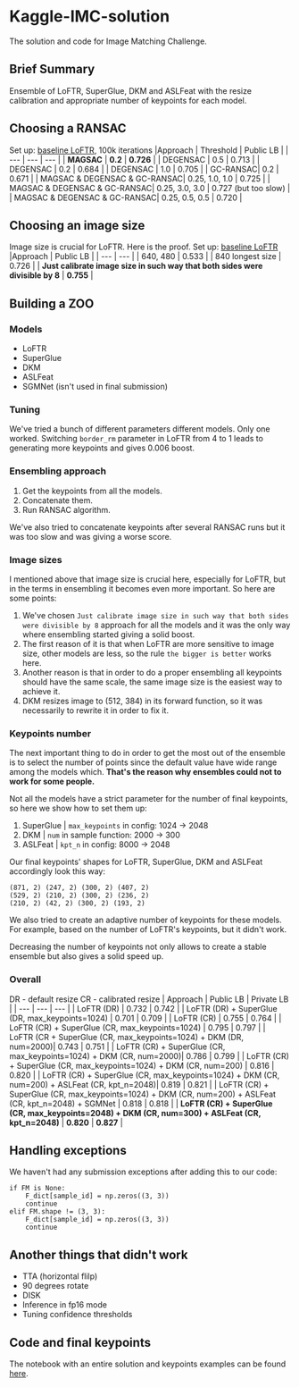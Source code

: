 # Kaggle-IMC-solution
The solution and code for Image Matching Challenge.

## Brief Summary
Ensemble of LoFTR, SuperGlue, DKM and ASLFeat with the resize calibration and appropriate number of keypoints for each model.

## Choosing a RANSAC
Set up: [baseline LoFTR](https://www.kaggle.com/code/mcwema/imc-2022-kornia-loftr-score-plateau-0-726), 100k iterations
|Approach | Threshold | Public LB |
| --- | --- | --- | 
| **MAGSAC** | **0.2**  | **0.726** |
| DEGENSAC  | 0.5 | 0.713 |
| DEGENSAC  | 0.2 | 0.684 |
| DEGENSAC  | 1.0 | 0.705 |
| GC-RANSAC| 0.2 | 0.671 |
| MAGSAC & DEGENSAC &  GC-RANSAC| 0.25, 1.0, 1.0 | 0.725 |
| MAGSAC & DEGENSAC &  GC-RANSAC| 0.25, 3.0, 3.0 | 0.727 (but too slow) |
| MAGSAC & DEGENSAC &  GC-RANSAC| 0.25, 0.5, 0.5 | 0.720 |

## Choosing an image size
Image size is crucial for LoFTR. Here is the proof.
Set up: [baseline LoFTR](https://www.kaggle.com/code/mcwema/imc-2022-kornia-loftr-score-plateau-0-726)
|Approach | Public LB |
| --- | --- |
| 640, 480 | 0.533  | 
| 840 longest size | 0.726 | 
| **Just calibrate image size in such way that both sides were divisible by 8**  | **0.755** | 

## Building a ZOO

### Models
- LoFTR
- SuperGlue
- DKM
- ASLFeat
- SGMNet (isn't used in final submission)

### Tuning
We've tried a bunch of different parameters different models. Only one worked. Switching `border_rm` parameter in LoFTR from 4 to 1 leads to generating more keypoints and gives 0.006 boost.

### Ensembling approach
1) Get the keypoints from all the models.
2) Concatenate them.
3) Run RANSAC algorithm.

We've also tried to concatenate keypoints after several RANSAC runs but it was too slow and was giving a worse score.

### Image sizes
I mentioned above that image size is crucial here, especially for LoFTR, but in the terms in ensembling it becomes even more important. So here are some points:

1) We've chosen `Just calibrate image size in such way that both sides were divisible by 8` approach for all the models and it was the only way where ensembling started giving a solid boost.
2) The first reason of it is that when LoFTR are more sensitive to image size, other models are less, so the rule `the bigger is better` works here.
3) Another reason is that in order to do a proper ensembling all keypoints should have the same scale, the same image size is the easiest way to achieve it. 
4) DKM resizes image to (512, 384) in its forward function, so it was necessarily to rewrite it in order to fix it.

### Keypoints number
The next important thing to do in order to get the most out of the ensemble is to select the number of points since the default value have wide range among the models which. **That's the reason why ensembles could not to work for some people.** 

Not all the models have a strict parameter for the number of final keypoints, so here we show how to set them up:
1) SuperGlue | `max_keypoints` in config: 1024 -> 2048
2) DKM | `num` in sample function: 2000 -> 300
3) ASLFeat | `kpt_n` in config: 8000 -> 2048

Our final keypoints' shapes for LoFTR, SuperGlue, DKM and ASLFeat accordingly look this way:
```
(871, 2) (247, 2) (300, 2) (407, 2)
(529, 2) (210, 2) (300, 2) (236, 2)
(210, 2) (42, 2) (300, 2) (193, 2)
```
We also tried to create an adaptive number of keypoints for these models. For example, based on the number of LoFTR's keypoints, but it didn't work. 

Decreasing the number of keypoints not only allows to create a stable ensemble but also gives a solid speed up.

### Overall
DR - default resize
CR - calibrated resize
| Approach | Public LB | Private LB |
| --- | --- | --- |
| LoFTR (DR) | 0.732 | 0.742 |
|  LoFTR (DR) +  SuperGlue (DR, max_keypoints=1024) | 0.701 | 0.709 |
| LoFTR  (CR) | 0.755 | 0.764 |
| LoFTR  (CR) + SuperGlue (CR, max_keypoints=1024) | 0.795 | 0.797 |
| LoFTR  (CR + SuperGlue (CR, max_keypoints=1024) + DKM (DR, num=2000)| 0.743 | 0.751 |
| LoFTR  (CR) + SuperGlue (CR, max_keypoints=1024) + DKM (CR, num=2000)| 0.786 | 0.799 |
| LoFTR  (CR) + SuperGlue (CR, max_keypoints=1024) + DKM (CR, num=200) | 0.816 | 0.820 |
| LoFTR  (CR) + SuperGlue (CR, max_keypoints=1024) + DKM (CR, num=200) + ASLFeat (CR, kpt_n=2048)| 0.819 | 0.821 |
| LoFTR  (CR) + SuperGlue (CR, max_keypoints=1024) + DKM (CR, num=200) + ASLFeat (CR, kpt_n=2048) + SGMNet | 0.818 | 0.818 |
| **LoFTR  (CR) + SuperGlue (CR, max_keypoints=2048) + DKM (CR, num=300) + ASLFeat (CR, kpt_n=2048)** | **0.820** | **0.827** |

## Handling exceptions
We haven't had any submission exceptions after adding this to our code:
```
if FM is None:
    F_dict[sample_id] = np.zeros((3, 3))
    continue
elif FM.shape != (3, 3):
    F_dict[sample_id] = np.zeros((3, 3))
    continue
```

## Another things that didn't work
- TTA (horizontal flilp)
- 90 degrees rotate
- DISK
- Inference in fp16 mode
- Tuning confidence thresholds

## Code and final keypoints
The notebook with an entire solution and keypoints examples can be found [here]([https://www.kaggle.com/code/vadimtimakin/imc-solution](https://github.com/t0efL/Kaggle-IMC-solution/blob/main/imc-solution.ipynb)).
